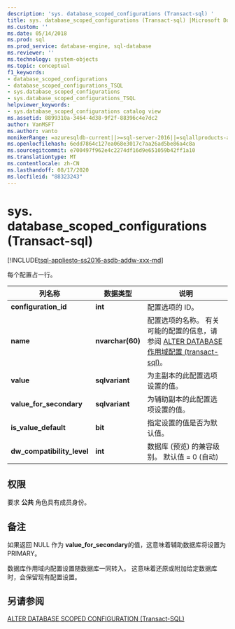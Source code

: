 ```yaml
---
description: 'sys. database_scoped_configurations (Transact-sql) '
title: sys. database_scoped_configurations (Transact-sql) |Microsoft Docs
ms.custom: ''
ms.date: 05/14/2018
ms.prod: sql
ms.prod_service: database-engine, sql-database
ms.reviewer: ''
ms.technology: system-objects
ms.topic: conceptual
f1_keywords:
- database_scoped_configurations
- database_scoped_configurations_TSQL
- sys.database_scoped_configurations
- sys.database_scoped_configurations_TSQL
helpviewer_keywords:
- sys.database_scoped_configurations catalog view
ms.assetid: 8899310a-3464-4d38-9f2f-88396c4e7dc2
author: VanMSFT
ms.author: vanto
monikerRange: =azuresqldb-current||>=sql-server-2016||=sqlallproducts-allversions||>=sql-server-linux-2017||=azuresqldb-mi-current||= azure-sqldw-latest
ms.openlocfilehash: 6edd7864c127ea068e3017c7aa26ad5be86a4c8a
ms.sourcegitcommit: e700497f962e4c2274df16d9e651059b42ff1a10
ms.translationtype: MT
ms.contentlocale: zh-CN
ms.lasthandoff: 08/17/2020
ms.locfileid: "88323243"
---
```

# <a name="sysdatabase_scoped_configurations-transact-sql"></a>sys. database_scoped_configurations (Transact-sql) 

[!INCLUDE[tsql-appliesto-ss2016-asdb-addw-xxx-md](../../includes/tsql-appliesto-ss2016-asdb-asdw-xxx-md.md)]

每个配置占一行。 

|列名称|数据类型|说明|
|-----------------|---------------|-----------------|
|**configuration_id**|**int**|配置选项的 ID。|
|**name**|**nvarchar(60)**|配置选项的名称。 有关可能的配置的信息，请参阅 [ALTER DATABASE 作用域配置 &#40;transact-sql&#41;](../../t-sql/statements/alter-database-scoped-configuration-transact-sql.md)。|
|**value**|**sqlvariant**|为主副本的此配置选项设置的值。|
|**value_for_secondary**|**sqlvariant**|为辅助副本的此配置选项设置的值。|
|**is_value_default**|**bit** |指定设置的值是否为默认值。|
|**dw_compatibility_level**|**int**|数据库 (预览) 的兼容级别。  默认值 = 0 (自动) |

## <a name="permissions"></a><a name="Permissions"></a> 权限

要求 **公共** 角色具有成员身份。

## <a name="remarks"></a>备注

如果返回 NULL 作为 **value_for_secondary**的值，这意味着辅助数据库将设置为 PRIMARY。
 
数据库作用域内配置设置随数据库一同转入。 这意味着还原或附加给定数据库时，会保留现有配置设置。

## <a name="see-also"></a>另请参阅

[ALTER DATABASE SCOPED CONFIGURATION &#40;Transact-SQL&#41;](../../t-sql/statements/alter-database-scoped-configuration-transact-sql.md)
